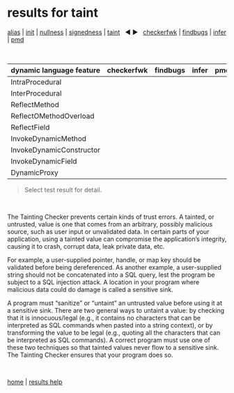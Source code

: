 # results for taint

[alias](https://github.com/michaelemery/staticanalysis/blob/master/results/alias/README.md) | [init](https://github.com/michaelemery/staticanalysis/blob/master/results/init/README.md) | [nullness](https://github.com/michaelemery/staticanalysis/blob/master/results/nullness/README.md) | [signedness](https://github.com/michaelemery/staticanalysis/blob/master/results/signedness/README.md) | [taint](https://github.com/michaelemery/staticanalysis/blob/master/results/taint/README.md) &nbsp; &#x25c0; &#x25b6; &nbsp; [checkerfwk](https://github.com/michaelemery/staticanalysis/blob/master/results/tool/checkerframework.md) | [findbugs](https://github.com/michaelemery/staticanalysis/blob/master/results/tool/findbugs.md) | [infer](https://github.com/michaelemery/staticanalysis/blob/master/results/tool/infer.md) | [pmd](https://github.com/michaelemery/staticanalysis/blob/master/results/tool/pmd.md)

<br>

| dynamic language feature | checkerfwk | findbugs | infer | pmd | 
| --- | :---: | :---: | :---: | :---: |
| IntraProcedural | [](https://github.com/michaelemery/staticanalysis/blob/master/results/taint/checkerframework.md#IntraProcedural) | [](https://github.com/michaelemery/staticanalysis/blob/master/results/taint/findbugs.md#IntraProcedural) | [](https://github.com/michaelemery/staticanalysis/blob/master/results/taint/infer.md#IntraProcedural) | [](https://github.com/michaelemery/staticanalysis/blob/master/results/taint/pmd.md#IntraProcedural) |
| InterProcedural | [](https://github.com/michaelemery/staticanalysis/blob/master/results/taint/checkerframework.md#InterProcedural) | [](https://github.com/michaelemery/staticanalysis/blob/master/results/taint/findbugs.md#InterProcedural) | [](https://github.com/michaelemery/staticanalysis/blob/master/results/taint/infer.md#InterProcedural) | [](https://github.com/michaelemery/staticanalysis/blob/master/results/taint/pmd.md#InterProcedural) |
| ReflectMethod | [](https://github.com/michaelemery/staticanalysis/blob/master/results/taint/checkerframework.md#ReflectMethod) | [](https://github.com/michaelemery/staticanalysis/blob/master/results/taint/findbugs.md#ReflectMethod) | [](https://github.com/michaelemery/staticanalysis/blob/master/results/taint/infer.md#ReflectMethod) | [](https://github.com/michaelemery/staticanalysis/blob/master/results/taint/pmd.md#ReflectMethod) |
| ReflectOMethodOverload | [](https://github.com/michaelemery/staticanalysis/blob/master/results/taint/checkerframework.md#ReflectOMethodOverload) | [](https://github.com/michaelemery/staticanalysis/blob/master/results/taint/findbugs.md#ReflectOMethodOverload) | [](https://github.com/michaelemery/staticanalysis/blob/master/results/taint/infer.md#ReflectOMethodOverload) | [](https://github.com/michaelemery/staticanalysis/blob/master/results/taint/pmd.md#ReflectOMethodOverload) |
| ReflectField | [](https://github.com/michaelemery/staticanalysis/blob/master/results/taint/checkerframework.md#ReflectField) | [](https://github.com/michaelemery/staticanalysis/blob/master/results/taint/findbugs.md#ReflectField) | [](https://github.com/michaelemery/staticanalysis/blob/master/results/taint/infer.md#ReflectField) | [](https://github.com/michaelemery/staticanalysis/blob/master/results/taint/pmd.md#ReflectField) |
| InvokeDynamicMethod | [](https://github.com/michaelemery/staticanalysis/blob/master/results/taint/checkerframework.md#InvokeDynamicMethod) | [](https://github.com/michaelemery/staticanalysis/blob/master/results/taint/findbugs.md#InvokeDynamicMethod) | [](https://github.com/michaelemery/staticanalysis/blob/master/results/taint/infer.md#InvokeDynamicMethod) | [](https://github.com/michaelemery/staticanalysis/blob/master/results/taint/pmd.md#InvokeDynamicMethod) |
| InvokeDynamicConstructor | [](https://github.com/michaelemery/staticanalysis/blob/master/results/taint/checkerframework.md#InvokeDynamicConstructor) | [](https://github.com/michaelemery/staticanalysis/blob/master/results/taint/findbugs.md#InvokeDynamicConstructor) | [](https://github.com/michaelemery/staticanalysis/blob/master/results/taint/infer.md#InvokeDynamicConstructor) | [](https://github.com/michaelemery/staticanalysis/blob/master/results/taint/pmd.md#InvokeDynamicConstructor) |
| InvokeDynamicField | [](https://github.com/michaelemery/staticanalysis/blob/master/results/taint/checkerframework.md#InvokeDynamicField) | [](https://github.com/michaelemery/staticanalysis/blob/master/results/taint/findbugs.md#InvokeDynamicField) | [](https://github.com/michaelemery/staticanalysis/blob/master/results/taint/infer.md#InvokeDynamicField) | [](https://github.com/michaelemery/staticanalysis/blob/master/results/taint/pmd.md#InvokeDynamicField) |
| DynamicProxy | [](https://github.com/michaelemery/staticanalysis/blob/master/results/taint/checkerframework.md#DynamicProxy) | [](https://github.com/michaelemery/staticanalysis/blob/master/results/taint/findbugs.md#DynamicProxy) | [](https://github.com/michaelemery/staticanalysis/blob/master/results/taint/infer.md#DynamicProxy) | [](https://github.com/michaelemery/staticanalysis/blob/master/results/taint/pmd.md#DynamicProxy) |

> Select test result for detail.

<br>

The Tainting Checker prevents certain kinds of trust errors. A tainted, or untrusted, value is one that comes from an arbitrary, possibly malicious source, such as user input or unvalidated data. In certain parts of your application, using a tainted value can compromise the application’s integrity, causing it to crash, corrupt data, leak private data, etc.

For example, a user-supplied pointer, handle, or map key should be validated before being dereferenced. As another example, a user-supplied string should not be concatenated into a SQL query, lest the program be subject to a SQL injection attack. A location in your program where malicious data could do damage is called a sensitive sink.

A program must “sanitize” or “untaint” an untrusted value before using it at a sensitive sink. There are two general ways to untaint a value: by checking that it is innocuous/legal (e.g., it contains no characters that can be interpreted as SQL commands when pasted into a string context), or by transforming the value to be legal (e.g., quoting all the characters that can be interpreted as SQL commands). A correct program must use one of these two techniques so that tainted values never flow to a sensitive sink. The Tainting Checker ensures that your program does so.

<br>

[home](https://github.com/michaelemery/staticanalysis) | [results help](https://github.com/michaelemery/staticanalysis/blob/master/results/README.md)
